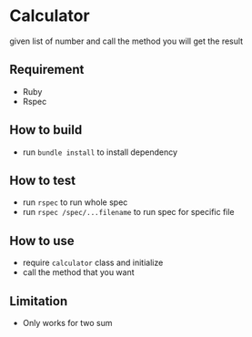 # Calculator
given list of number and call the method you will get the result

## Requirement
- Ruby
- Rspec

## How to build
- run `bundle install` to install dependency

## How to test
- run `rspec` to run whole spec
- run `rspec /spec/...filename` to run spec for specific file

## How to use
- require `calculator` class and initialize
- call the method that you want

## Limitation
- Only works for two sum
